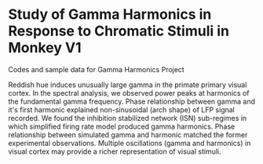 # Study of Gamma Harmonics in Response to Chromatic Stimuli in Monkey V1
Codes and sample data for Gamma Harmonics Project

Reddish hue induces unusually large gamma in the primate primary visual cortex.
In the spectral analysis, we observed power peaks at harmonics of the fundamental gamma frequency.
Phase relationship between gamma and it's first harmonic explained non-sinusoidal (arch shape) of LFP signal recorded.
We found the inhibition stabilized network (ISN) sub-regimes in which simplified firing rate model produced gamma harmonics.
Phase relationship between simulated gamma and harmonic matched the former experimental observations.
Multiple oscillations (gamma and harmonics) in visual cortex may provide a richer representation of visual stimuli.
